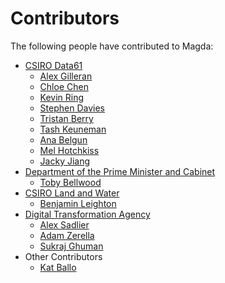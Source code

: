 # Contributors

The following people have contributed to Magda:

*   [CSIRO Data61](http://www.csiro.au/en/Research/D61)
    *   [Alex Gilleran](https://github.com/AlexGilleran)
    *   [Chloe Chen](https://github.com/chloeleichen)
    *   [Kevin Ring](https://github.com/kring)
    *   [Stephen Davies](https://github.com/steve9164)
    *   [Tristan Berry](https://github.com/tristochief)
    *   [Tash Keuneman](https://github.com/tkeuneman)
    *   [Ana Belgun](https://github.com/AnaBelgun)
    *   [Mel Hotchkiss](https://github.com/melaniehotchkiss)
    *   [Jacky Jiang](https://github.com/t83714)
*   [Department of the Prime Minister and Cabinet](https://www.dpmc.gov.au/)
    *   [Toby Bellwood](https://github.com/tobybellwood)
*   [CSIRO Land and Water](https://www.csiro.au/en/Research/LWF)
    *   [Benjamin Leighton](https://github.com/benjaminleighton)
*   [Digital Transformation Agency](https://www.dta.gov.au/)
    *   [Alex Sadlier](https://github.com/maxious)
    *   [Adam Zerella](https://github.com/adamzerella)
    *   [Sukraj Ghuman](https://github.com/sukhrajghuman)
*   Other Contributors
    *   [Kat Ballo](https://github.com/ketikat)
